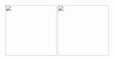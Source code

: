


<div style="color: linen; border-color: linen">
  <img height="160em" src="https://c.tenor.com/UxAFEDoJk2cAAAAC/anime-oppai.gif"></img>
  <a href="https://github.com/PothpothBR">
  <img height="160em" src="https://github-readme-stats.vercel.app/api?username=PothpothBR&show_icons=true&theme=dark&include_all_commits=true&count_private=true"/>
</div>
